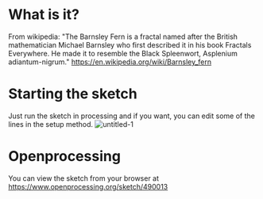 # What is it?
From wikipedia: "The Barnsley Fern is a fractal named after the British mathematician Michael Barnsley who first described it in his book Fractals Everywhere. He made it to resemble the Black Spleenwort, Asplenium adiantum-nigrum."
https://en.wikipedia.org/wiki/Barnsley_fern

# Starting the sketch
Just run the sketch in processing and if you want, you can edit some of the lines in the setup method.
![untitled-1](https://user-images.githubusercontent.com/10190993/34074837-8dc9ddfe-e27d-11e7-85cf-ceff7eaf5186.gif)


# Openprocessing
You can view the sketch from your browser at https://www.openprocessing.org/sketch/490013
